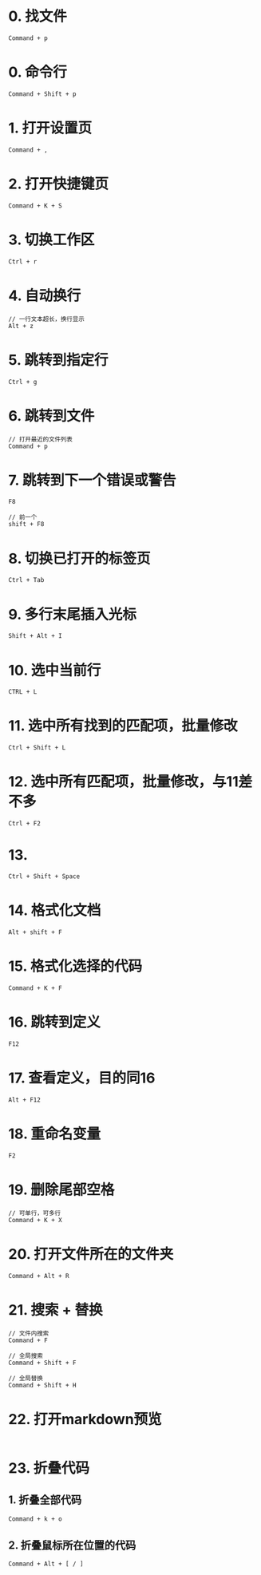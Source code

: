 # 0. 找文件

```
Command + p
```



# 0. 命令行

```
Command + Shift + p
```



# 1. 打开设置页

```
Command + ,
```



# 2. 打开快捷键页

```
Command + K + S
```



# 3. 切换工作区

```
Ctrl + r
```



# 4. 自动换行

```
// 一行文本超长，换行显示
Alt + z
```



# 5. 跳转到指定行

```
Ctrl + g
```



# 6. 跳转到文件

```
// 打开最近的文件列表
Command + p
```



# 7. 跳转到下一个错误或警告

```
F8

// 前一个
shift + F8
```



# 8. 切换已打开的标签页

```
Ctrl + Tab
```



# 9. 多行末尾插入光标

```
Shift + Alt + I
```



# 10. 选中当前行

```
CTRL + L
```



# 11. 选中所有找到的匹配项，批量修改

```
Ctrl + Shift + L
```



# 12. 选中所有匹配项，批量修改，与11差不多

```
Ctrl + F2
```



# 13. 

```
Ctrl + Shift + Space
```



# 14. 格式化文档

```
Alt + shift + F
```



# 15. 格式化选择的代码

```
Command + K + F
```



# 16. 跳转到定义

```
F12
```



# 17. 查看定义，目的同16

```
Alt + F12
```



# 18. 重命名变量

```
F2
```



# 19. 删除尾部空格

```
// 可单行，可多行
Command + K + X 
```



# 20. 打开文件所在的文件夹

```
Command + Alt + R
```



# 21. 搜索 + 替换

```
// 文件内搜索
Command + F

// 全局搜索
Command + Shift + F

// 全局替换
Command + Shift + H
```



# 22. 打开markdown预览

```
```



# 23. 折叠代码

## 1. 折叠全部代码

```
Command + k + o
```



## 2. 折叠鼠标所在位置的代码

```
Command + Alt + [ / ]
```















